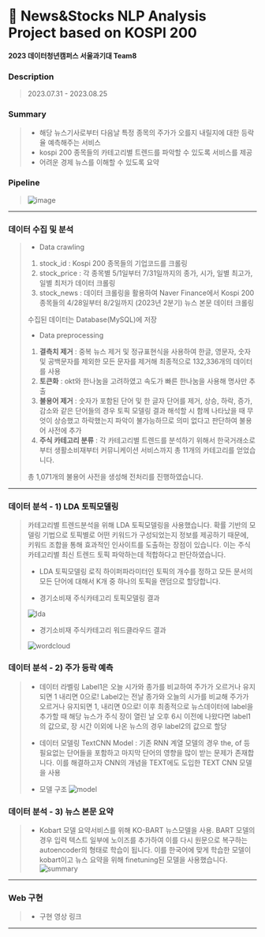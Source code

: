 # 📰 News&Stocks NLP Analysis Project based on KOSPI 200

**2023 데이터청년캠퍼스 서울과기대 Team8** 
<br>

### Description
> 2023.07.31 - 2023.08.25

### Summary

> * 해당 뉴스기사로부터 다음날 특정 종목의 주가가 오를지 내릴지에 대한 등락율 예측해주는 서비스
> * kospi 200 종목들의 카테고리별 트렌드를 파악할 수 있도록 서비스를 제공
> * 어려운 경제 뉴스를 이해할 수 있도록 요약

### Pipeline

> ![image](https://github.com/phrabit/Kdata_StockNewsAnalysis_Team8/assets/70180003/78501c90-12c8-4c18-b238-8bfc8de162d9)


---
 
 ### 데이터 수집 및 분석
 
> - Data crawling
>
> 1) stock_id : Kospi 200 종목들의 기업코드를 크롤링
> 2) stock_price : 각 종목별 5/1일부터 7/31일까지의 종가, 시가, 일별 최고가, 일별 최저가 데이터 크롤링
> 3) stock_news : 데이터 크롤링을 활용하여 Naver Finance에서 Kospi 200 종목들의 4/28일부터 8/2일까지 (2023년 2분기) 뉴스 본문 데이터 크롤링
> 
> 수집된 데이터는 Database(MySQL)에 저장 
>
>
>
>
> - Data preprocessing 
>
> 1. <strong>결측치 제거</strong> : 중복 뉴스 제거 및  정규표현식을 사용하여 한글, 영문자, 숫자 및 공백문자를 제외한 모든 문자를 제거해 최종적으로 132,336개의 데이터를 사용
> 2. <strong>토큰화</strong> : okt와 한나눔을 고려하였고 속도가 빠른 한나눔을 사용해 명사만 추출
> 3. <strong>불용어 제거</strong> : 숫자가 포함된 단어 및 한 글자 단어를 제거, 상승, 하락, 증가, 감소와 같은 단어들의 경우 토픽 모델링 결과 해석할 시 함께 나타났을 때 무엇이 상승했고 하락했는지 파악이 불가능하므로 의미 없다고 판단하여 불용어 사전에 추가
> 4. <strong>주식 카테고리 분류</strong> : 각 카테고리별 트렌드를 분석하기 위해서 한국거래소로부터 생활소비재부터 커뮤니케이션 서비스까지 총 11개의 카테고리를 얻었습니다.
> 
> 총 1,071개의 불용어 사전을 생성해 전처리를 진행하였습니다.

---

### 데이터 분석 - 1) LDA 토픽모델링 

> 카테고리별 트렌드분석을 위해 LDA 토픽모델링을 사용했습니다. 확률 기반의 모델링 기법으로 토픽별로 어떤 키워드가 구성되었는지 정보를 제공하기 때문에, 키워드 조합을 통해 효과적인 인사이트를 도출하는 장점이 있습니다. 이는 주식 카테고리별 최신 트렌드 토픽 파악하는데 적합하다고 판단하였습니다.
> 
> - LDA 토픽모델링 로직
> 하이퍼파라미터인 토픽의 개수를 정하고 모든 문서의 모든 단어에 대해서 K개 중 하나의 토픽을 랜덤으로 할당합니다.
>
> - 경기소비재 주식카테고리 토픽모델링 결과
>   
> ![lda](https://github.com/phrabit/Kdata_StockNewsAnalysis_Team8/assets/70180003/7133a2e4-d210-4f4d-98d5-e7dd98126759)
>
> 
> - 경기소비재 주식카테고리 워드클라우드 결과
>   
> ![wordcloud](https://github.com/phrabit/Kdata_StockNewsAnalysis_Team8/assets/70180003/36c5c5e8-5bea-40b4-884e-1355cf5d7658)
>



### 데이터 분석 - 2) 주가 등락 예측

> - 데이터 라벨링
> Label1은 오늘 시가와 종가를 비교하여 주가가 오르거나 유지되면 1 내리면 0으로!
> Label2는 전날 종가와 오늘의 시가를 비교해 주가가 오르거나 유지되면 1, 내리면 0으로!
> 이후 최종적으로 뉴스데이터에 label을 추가할 때 해당 뉴스가 주식 장이 열린 날 오후 6시 이전에 나왔다면 label1의 값으로, 장 시간 이외에 나온 뉴스의 경우 label2의 값으로 할당
>
> - 데이터 모델링
> TextCNN Model : 기존 RNN 계열 모델의 경우 the, of 등 필요없는 단어들을 포함하고 마지막 단어의 영향을 많이 받는 문제가 존재합니다. 이를 해결하고자 CNN의 개념을 TEXT에도 도입한 TEXT CNN 모델을 사용
>
> - 모델 구조
> ![model](https://github.com/phrabit/Kdata_StockNewsAnalysis_Team8/assets/70180003/4237348a-0dee-491e-9b50-dd19f7268073)



### 데이터 분석 - 3) 뉴스 본문 요약

> - Kobart 모델
> 요약서비스를 위해 KO-BART 뉴스모델을 사용.
> BART 모델의 경우 입력 텍스트 일부에 노이즈를 추가하여 이를 다시 원문으로 복구하는 autoencoder의 형태로 학습이 됩니다. 이를 한국어에 맞게 학습한 모델이 kobart이고 뉴스 요약을 위해 finetuning된 모델을 사용했습니다.
> ![summary](https://github.com/phrabit/Kdata_StockNewsAnalysis_Team8/assets/70180003/1f46b634-285c-4a38-89eb-7af43772fc46)

---

### Web 구현

> - 구현 영상 링크

---
